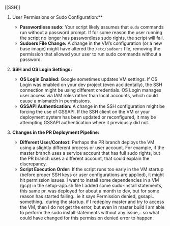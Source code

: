 [[SSH]]
1. User Permissions or Sudo Configuration:**
    
    - **Passwordless sudo:** Your script likely assumes that `sudo` commands run without a password prompt. If for some reason the user running the script no longer has passwordless sudo rights, the script will fail.
    - **Sudoers File Change:** A change in the VM’s configuration (or a new base image) might have altered the `/etc/sudoers` file, removing the permission that allowed your user to run sudo commands without a password.
2. **SSH and OS Login Settings:**
    
    - **OS Login Enabled:** Google sometimes updates VM settings. If OS Login was enabled on your dev project (even accidentally), the SSH connection might be using different credentials. OS Login manages user access via IAM roles rather than local accounts, which could cause a mismatch in permissions.
    - **GSSAPI Authentication:** A change in the SSH configuration might be forcing the use of GSSAPI. If the SSH client on the VM or your deployment system has been updated or reconfigured, it may be attempting GSSAPI authentication where it previously did not.
3. **Changes in the PR Deployment Pipeline:**
    
    - **Different User/Context:** Perhaps the PR branch deploys the VM using a slightly different process or user account. For example, if the master branch uses a service account that has full sudo rights, but the PR branch uses a different account, that could explain the discrepancy.
    - **Script Execution Order:** If the script runs too early in the VM startup (before proper SSH keys or user configurations are applied), it might hit permission issues.
i want to install some dependencies in a VM (gcp) in the setup-app.sh file I added some sudo-install statements, this same pr. was deployed for about a month to dev, but for some reason has started failing.. ie it says Permission denied, gssapi.. something.. during the startup. if I redeploy master and try to access the VM, then I do not get the error, but even In master build I am able to perform the sudo install statements without any issue,.. so what could have changed for this permission denied error to happen.